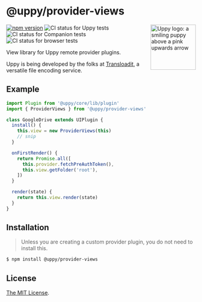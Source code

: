 # @uppy/provider-views

<img src="https://uppy.io/img/logo.svg" width="120" alt="Uppy logo: a smiling puppy above a pink upwards arrow" align="right">

[![npm version](https://img.shields.io/npm/v/@uppy/provider-views.svg?style=flat-square)](https://www.npmjs.com/package/@uppy/provider-views)
![CI status for Uppy tests](https://github.com/transloadit/uppy/workflows/Tests/badge.svg)
![CI status for Companion tests](https://github.com/transloadit/uppy/workflows/Companion/badge.svg)
![CI status for browser tests](https://github.com/transloadit/uppy/workflows/End-to-end%20tests/badge.svg)

View library for Uppy remote provider plugins.

Uppy is being developed by the folks at [Transloadit](https://transloadit.com),
a versatile file encoding service.

## Example

```js
import Plugin from '@uppy/core/lib/plugin'
import { ProviderViews } from '@uppy/provider-views'

class GoogleDrive extends UIPlugin {
  install() {
    this.view = new ProviderViews(this)
    // snip
  }

  onFirstRender() {
    return Promise.all([
      this.provider.fetchPreAuthToken(),
      this.view.getFolder('root'),
    ])
  }

  render(state) {
    return this.view.render(state)
  }
}
```

## Installation

> Unless you are creating a custom provider plugin, you do not need to install
> this.

```bash
$ npm install @uppy/provider-views
```

<!-- Undocumented currently
## Documentation

Documentation for this plugin can be found on the [Uppy website](https://uppy.io/docs/DOC_PAGE_HERE).
-->

## License

[The MIT License](./LICENSE).

